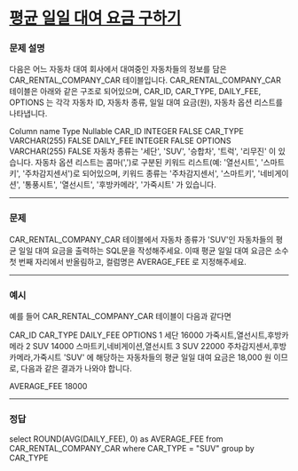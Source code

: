 # [평균 일일 대여 요금 구하기](https://school.programmers.co.kr/learn/courses/30/lessons/151136)

### 문제 설명

다음은 어느 자동차 대여 회사에서 대여중인 자동차들의 정보를 담은 CAR_RENTAL_COMPANY_CAR 테이블입니다. CAR_RENTAL_COMPANY_CAR 테이블은 아래와 같은 구조로 되어있으며, CAR_ID, CAR_TYPE, DAILY_FEE, OPTIONS 는 각각 자동차 ID, 자동차 종류, 일일 대여 요금(원), 자동차 옵션 리스트를 나타냅니다.

Column name Type Nullable
CAR_ID INTEGER FALSE
CAR_TYPE VARCHAR(255) FALSE
DAILY_FEE INTEGER FALSE
OPTIONS VARCHAR(255) FALSE
자동차 종류는 '세단', 'SUV', '승합차', '트럭', '리무진' 이 있습니다. 자동차 옵션 리스트는 콤마(',')로 구분된 키워드 리스트(예: '열선시트', '스마트키', '주차감지센서')로 되어있으며, 키워드 종류는 '주차감지센서', '스마트키', '네비게이션', '통풍시트', '열선시트', '후방카메라', '가죽시트' 가 있습니다.

---

### 문제

CAR_RENTAL_COMPANY_CAR 테이블에서 자동차 종류가 'SUV'인 자동차들의 평균 일일 대여 요금을 출력하는 SQL문을 작성해주세요. 이때 평균 일일 대여 요금은 소수 첫 번째 자리에서 반올림하고, 컬럼명은 AVERAGE_FEE 로 지정해주세요.

---

### 예시

예를 들어 CAR_RENTAL_COMPANY_CAR 테이블이 다음과 같다면

CAR_ID CAR_TYPE DAILY_FEE OPTIONS
1 세단 16000 가죽시트,열선시트,후방카메라
2 SUV 14000 스마트키,네비게이션,열선시트
3 SUV 22000 주차감지센서,후방카메라,가죽시트
'SUV' 에 해당하는 자동차들의 평균 일일 대여 요금은 18,000 원 이므로, 다음과 같은 결과가 나와야 합니다.

AVERAGE_FEE
18000

---

### 정답

select
ROUND(AVG(DAILY_FEE), 0) as AVERAGE_FEE
from CAR_RENTAL_COMPANY_CAR
where CAR_TYPE = "SUV"
group by CAR_TYPE